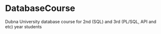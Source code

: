 # DatabaseCourse
Dubna University database course for 2nd (SQL) and 3rd (PL/SQL, API and etc) year students
